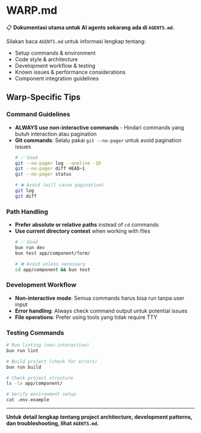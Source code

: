 # WARP.md

📋 **Dokumentasi utama untuk AI agents sekarang ada di `AGENTS.md`.**

Silakan baca `AGENTS.md` untuk informasi lengkap tentang:
- Setup commands & environment
- Code style & architecture
- Development workflow & testing
- Known issues & performance considerations
- Component integration guidelines

## Warp-Specific Tips

### Command Guidelines
- **ALWAYS use non-interactive commands** - Hindari commands yang butuh interaction atau pagination
- **Git commands**: Selalu pakai `git --no-pager` untuk avoid pagination issues
  ```bash
  # ✅ Good
  git --no-pager log --oneline -10
  git --no-pager diff HEAD~1
  git --no-pager status
  
  # ❌ Avoid (will cause pagination)
  git log
  git diff
  ```

### Path Handling
- **Prefer absolute or relative paths** instead of `cd` commands
- **Use current directory context** when working with files
  ```bash
  # ✅ Good
  bun run dev
  bun test app/component/form/
  
  # ❌ Avoid unless necessary
  cd app/component && bun test
  ```

### Development Workflow
- **Non-interactive mode**: Semua commands harus bisa run tanpa user input
- **Error handling**: Always check command output untuk potential issues
- **File operations**: Prefer using tools yang tidak require TTY

### Testing Commands
```bash
# Run linting (non-interactive)
bun run lint

# Build project (check for errors)
bun run build

# Check project structure
ls -la app/component/

# Verify environment setup
cat .env.example
```

---

**Untuk detail lengkap tentang project architecture, development patterns, dan troubleshooting, lihat `AGENTS.md`.**
